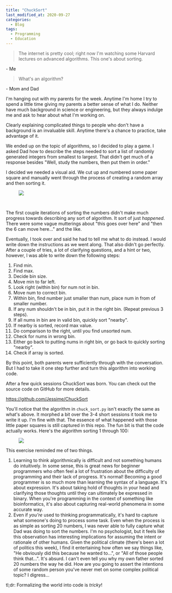 ```yaml
---
title: "ChuckSort"
last_modified_at: 2020-09-27
categories:
  - Blog
tags:
  - Programming
  - Education
---
```


> The internet is pretty cool; right now I'm watching some Harvard lectures on advanced algorithms. This one's about sorting.

\- Me

> What's an algorithm?

\- Mom and Dad

I'm hanging out with my parents for the week. Anytime I'm home I try to spend a little time giving my parents a better sense of what I do. Neither have much background in science or engineering, but they always indulge me and ask to hear about what I'm working on.

Clearly explaining complicated things to people who don't have a background is an invaluable skill. Anytime there's a chance to practice, take advantage of it.

We ended up on the topic of algorithms, so I decided to play a game. I asked Dad how to describe the steps needed to sort a list of randomly generated integers from smallest to largest. That didn't get much of a response besides "Well, study the numbers, then put them in order."

I decided we needed a visual aid. We cut up and numbered some paper square and manually went through the process of creating a random array and then sorting it.

<figure>
	<a href="https://i.imgur.com/f3FobQr.png"><img src="https://i.imgur.com/f3FobQr.png"></a>
</figure>

</br>

The first couple iterations of sorting the numbers didn't make much progress towards describing any sort of algorithm. It sort of just _happened_. There were some vague mutterings about "this goes over here" and "then the 6 can move here..." and the like.

Eventually, I took over and said he had to tell me what to do instead. I would write down the instructions as we went along. That also didn't go perfectly. After a couple of tries, a lot of clarifying questions, and a hint or two, however, I was able to write down the following steps:

1. Find min.
1. Find max.
1. Decide bin size.
1. Move min to far left.
1. Look right (within bin) for num not in bin.
1. Move num to correct bin.
1. Within bin, find number just smaller than num, place num in from of smaller number.
1. If any num shouldn't be in bin, put it in the right bin. (Repeat previous 3 steps).
1. If all nums in bin are in valid bin, quickly sort "nearby".
1. If nearby is sorted, record max value.
1. Do comparison to the right, until you find unsorted num.
1. Check for nums in wrong bin.
1. Either go back to putting nums in right bin, or go back to quickly sorting "nearby".
1. Check if array is sorted.

By this point, both parents were sufficiently through with the conversation. But I had to take it one step further and turn this algorithm into working code.

After a few quick sessions ChuckSort was born. You can check out the source code on GitHub for more details.

https://github.com/Jessime/ChuckSort

You'll notice that the algorithm in `chuck_sort.py` isn't exactly the same as what's above. It morphed a bit over the 3-4 short sessions it took me to write it up. I'm fine with that. The essence of what happened with those little paper squares is still captured in this repo. The fun bit is that the code actually works. Here's the algorithm sorting 1 through 100:

<figure>
	<a href="https://i.imgur.com/jcf92Mo.gifv"><img src="https://i.imgur.com/jcf92Mo.gifv"></a>
</figure>

This exercise reminded me of two things.

1. Learning to think algorithmically is difficult and not something humans do intuitively. In some sense, this is great news for beginner programmers who often feel a lot of frustration about the difficulty of programming and their lack of progress. It's normal! Becoming a good programmer is so much more than learning the syntax of a language. It's about expression. It's about taking hold of thoughts in your head and clarifying those thoughts until they can ultimately be expressed in binary. When you're programming in the context of something like bioinformatics, it's also about capturing real-world phenomena in some accurate way.
2. Even if _you're_ used to thinking programmatically, it's hard to capture what someone's doing to process some task. Even when the process is as simple as sorting 20 numbers, I was never able to fully capture what Dad was doing to sort the numbers. I'm no psychologist, but it feels like this observation has interesting implications for assuming the intent or rationale of other humans. Given the political climate (there's been a lot of politics this week), I find it entertaining how often we say things like, "He obviously did this because he wanted to...", or "All of those people think that...". It's absurd. I can't even tell you why my own father sorted 20 numbers the way he did. How are you going to assert the intentions of some random person you've never met on some complex political topic? I digress...

tl;dr: Formalizing the world into code is _tricky_!
